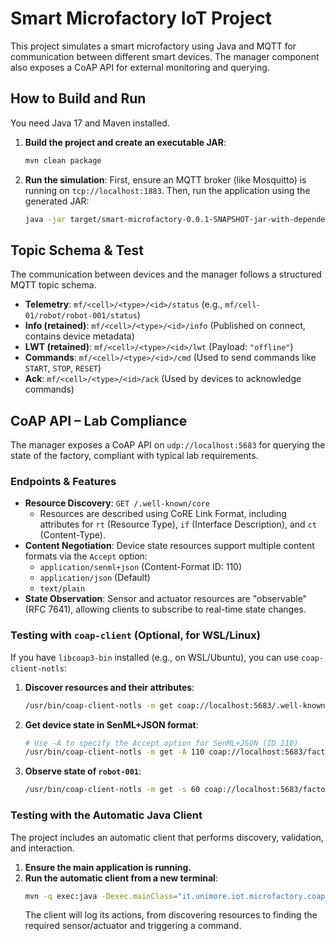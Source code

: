 # Smart Microfactory IoT Project

This project simulates a smart microfactory using Java and MQTT for communication between different smart devices. The manager component also exposes a CoAP API for external monitoring and querying.

## How to Build and Run

You need Java 17 and Maven installed.

1.  **Build the project and create an executable JAR**:
    ```bash
    mvn clean package
    ```

2.  **Run the simulation**:
    First, ensure an MQTT broker (like Mosquitto) is running on `tcp://localhost:1883`. Then, run the application using the generated JAR:
    ```bash
    java -jar target/smart-microfactory-0.0.1-SNAPSHOT-jar-with-dependencies.jar
    ```

## Topic Schema & Test

The communication between devices and the manager follows a structured MQTT topic schema.

-   **Telemetry**: `mf/<cell>/<type>/<id>/status` (e.g., `mf/cell-01/robot/robot-001/status`)
-   **Info (retained)**: `mf/<cell>/<type>/<id>/info` (Published on connect, contains device metadata)
-   **LWT (retained)**: `mf/<cell>/<type>/<id>/lwt` (Payload: `"offline"`)
-   **Commands**: `mf/<cell>/<type>/<id>/cmd` (Used to send commands like `START`, `STOP`, `RESET`)
-   **Ack**: `mf/<cell>/<type>/<id>/ack` (Used by devices to acknowledge commands)

## CoAP API – Lab Compliance

The manager exposes a CoAP API on `udp://localhost:5683` for querying the state of the factory, compliant with typical lab requirements.

### Endpoints & Features

-   **Resource Discovery**: `GET /.well-known/core`
    -   Resources are described using CoRE Link Format, including attributes for `rt` (Resource Type), `if` (Interface Description), and `ct` (Content-Type).
-   **Content Negotiation**: Device state resources support multiple content formats via the `Accept` option:
    -   `application/senml+json` (Content-Format ID: 110)
    -   `application/json` (Default)
    -   `text/plain`
-   **State Observation**: Sensor and actuator resources are "observable" (RFC 7641), allowing clients to subscribe to real-time state changes.

### Testing with `coap-client` (Optional, for WSL/Linux)

If you have `libcoap3-bin` installed (e.g., on WSL/Ubuntu), you can use `coap-client-notls`:

1.  **Discover resources and their attributes**:
    ```bash
    /usr/bin/coap-client-notls -m get coap://localhost:5683/.well-known/core
    ```

2.  **Get device state in SenML+JSON format**:
    ```bash
    # Use -A to specify the Accept option for SenML+JSON (ID 110)
    /usr/bin/coap-client-notls -m get -A 110 coap://localhost:5683/factory/cell-01/robot/robot-001/state
    ```

3.  **Observe state of `robot-001`**:
    ```bash
    /usr/bin/coap-client-notls -m get -s 60 coap://localhost:5683/factory/cell-01/robot/robot-001/state
    ```

### Testing with the Automatic Java Client

The project includes an automatic client that performs discovery, validation, and interaction.

1.  **Ensure the main application is running.**
2.  **Run the automatic client from a new terminal**:
    ```bash
    mvn -q exec:java -Dexec.mainClass="it.unimore.iot.microfactory.coap.client.CoapAutomaticClient"
    ```
    The client will log its actions, from discovering resources to finding the required sensor/actuator and triggering a command.